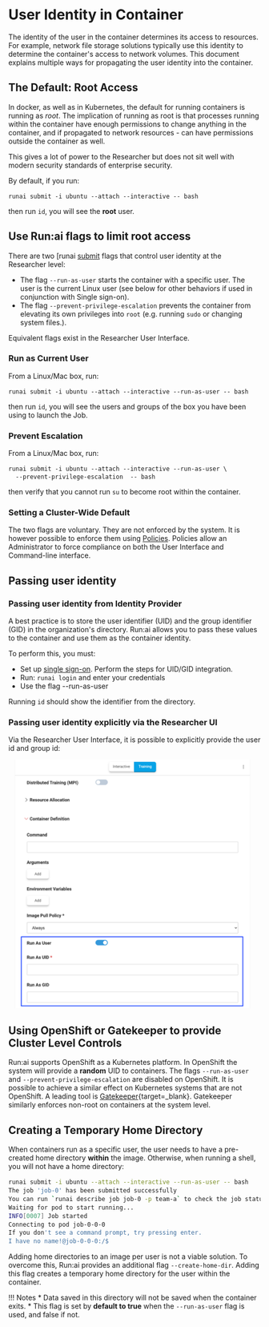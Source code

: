 
# User Identity in Container

The identity of the user in the container determines its access to resources. For example, network file storage solutions typically use this identity to determine the container's access to network volumes. This document explains multiple ways for propagating the user identity into the container.

## The Default: Root Access

In docker, as well as in Kubernetes, the default for running containers is running as _root_. The implication of running as root is that processes running within the container have enough permissions to change anything in the container, and if propagated to network resources - can have permissions outside the container as well.

This gives a lot of power to the Researcher but does not sit well with modern security standards of enterprise security.

By default, if you run:

```
runai submit -i ubuntu --attach --interactive -- bash
```
then run `id`, you will see the **root** user.

## Use Run:ai flags to limit root access

There are two [runai [submit](../../Researcher/cli-reference/runai-submit.md) flags that control user identity at the Researcher level:

* The flag `--run-as-user` starts the container with a specific user. The user is the current Linux user (see below for other behaviors if used in conjunction with Single sign-on).
* The flag `--prevent-privilege-escalation` prevents the container from elevating its own privileges into `root` (e.g. running `sudo` or changing system files.).

Equivalent flags exist in the Researcher User Interface.
### Run as Current User

From a Linux/Mac box, run:

```
runai submit -i ubuntu --attach --interactive --run-as-user -- bash
```

then run `id`, you will see the users and groups of the box you have been using to launch the Job.


### Prevent Escalation

From a Linux/Mac box, run:

```
runai submit -i ubuntu --attach --interactive --run-as-user \
  --prevent-privilege-escalation  -- bash
```

then verify that you cannot run `su` to become root within the container.


### Setting a Cluster-Wide Default


The two flags are voluntary. They are not enforced by the system. It is however possible to enforce them using [Policies](../workloads/policies/policies.md). Policies allow an Administrator to force compliance on both the User Interface and Command-line interface.


## Passing user identity
### Passing user identity from Identity Provider

A best practice is to store the user identifier (UID) and the group identifier (GID) in the organization's directory. Run:ai allows you to pass these values to the container and use them as the container identity.

To perform this, you must:

* Set up [single sign-on](authentication-overview.md). Perform the steps for UID/GID integration.
* Run: `runai login` and enter your credentials
* Use the flag --run-as-user

Running `id` should show the identifier from the directory.


### Passing user identity explicitly via the Researcher UI

Via the Researcher User Interface, it is possible to explicitly provide the user id and group id:

![](img/uid-explicit.png)


##  Using OpenShift or Gatekeeper to provide Cluster Level Controls


Run:ai supports OpenShift as a Kubernetes platform. In OpenShift the system will provide a __random__ UID to containers. The flags `--run-as-user` and `--prevent-privilege-escalation` are disabled on OpenShift.
It is possible to achieve a similar effect on Kubernetes systems that are not OpenShift. A leading tool is [Gatekeeper](https://open-policy-agent.github.io/gatekeeper/website/docs/){target=_blank}. Gatekeeper similarly enforces non-root on containers at the system level.


## Creating a Temporary Home Directory

When containers run as a specific user, the user needs to have a pre-created home directory __within__ the image. Otherwise, when running a shell, you will not have a home directory:

``` bash hl_lines="8"
runai submit -i ubuntu --attach --interactive --run-as-user -- bash
The job 'job-0' has been submitted successfully
You can run `runai describe job job-0 -p team-a` to check the job status
Waiting for pod to start running...
INFO[0007] Job started
Connecting to pod job-0-0-0
If you don't see a command prompt, try pressing enter.
I have no name!@job-0-0-0:/$ 
```

Adding home directories to an image per user is not a viable solution. To overcome this, Run:ai provides an additional flag `--create-home-dir`. Adding this flag creates a temporary home directory for the user within the container.  

!!! Notes
    * Data saved in this directory will not be saved when the container exits.
    * This flag is set by __default to true__ when the `--run-as-user` flag is used, and false if not.



